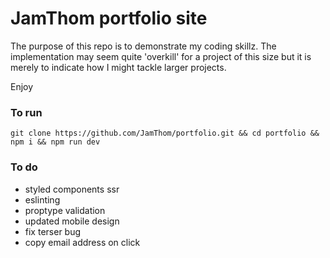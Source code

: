 # JamThom portfolio site

The purpose of this repo is to demonstrate my coding skillz. The implementation may seem quite 'overkill' for a project of this size but it is merely to indicate how I might tackle larger projects.

Enjoy

### To run

`git clone https://github.com/JamThom/portfolio.git && cd portfolio && npm i && npm run dev`

### To do

  - styled components ssr
  - eslinting
  - proptype validation
  - updated mobile design
  - fix terser bug
  - copy email address on click

